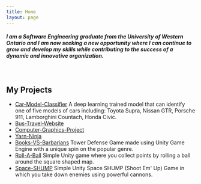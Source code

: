 ```yaml
---
title: Home
layout: page
---
```


##### I am a Software Engineering graduate from the University of Western Ontario and I am now seeking a new opportunity where I can continue to grow and develop my skills while contributing to the success of a dynamic and innovative organization.
&nbsp;
&nbsp;
&nbsp;
## My Projects
- [Car-Model-Classifier](https://oaweidah.github.io/) A deep learning trained model that can identify one of five models of cars including: Toyota Supra, Nissan GTR, Porsche 911, Lamborghini Countach, Honda Civic.
- [Bus-Travel-Website](https://github.com/oaweidah/Bus-Travel-Website) 
- [Computer-Graphics-Project](https://github.com/oaweidah/Graphics-Final-Project) 
- [Yarn-Ninja](https://github.com/oaweidah/Yarn-Ninja)
- [Books-VS-Barbarians](https://github.com/oaweidah/Books-VS-Barbarians) Tower Defense Game made using Unity Game Engine with a unique spin on the popular genre.
- [Roll-A-Ball](https://github.com/oaweidah/roll-a-ball) Simple Unity game where you collect points by rolling a ball around the square shaped map.
- [Space-SHUMP](https://github.com/oaweidah/space-SHUMP) Simple Unity Space SHUMP (Shoot Em' Up) Game in which you take down enemies using powerful cannons.
